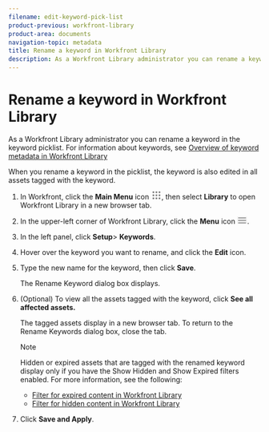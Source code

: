 ```yaml
---
filename: edit-keyword-pick-list
product-previous: workfront-library
product-area: documents
navigation-topic: metadata
title: Rename a keyword in Workfront Library
description: As a Workfront Library administrator you can rename a keyword in the keyword picklist. For information about keywords, see Overview of keyword metadata in Workfront Library
---
```


# Rename a keyword in Workfront Library

As a Workfront Library administrator you can rename a keyword in the keyword picklist. For information about keywords, see [Overview of keyword metadata in Workfront Library](../../../workfront-library/administration-and-setup/metadata/keyword-metadata-overview.md)

When you rename a keyword in the picklist, the keyword is also edited in all assets tagged with the keyword.

1. In Workfront, click the **Main Menu** icon ![](assets/main-menu-icon.png), then select **Library** to open Workfront Library in a new browser tab.
1. In the upper-left corner of Workfront Library, click the **Menu** icon ![](assets/library-menu-icon.png).
1. In the left panel, click **Setup**> **Keywords**.
1. Hover over the keyword you want to rename, and click the **Edit** icon. 
1. Type the new name for the keyword, then click **Save**.

   The Rename Keyword dialog box displays.

1. (Optional) To view all the assets tagged with the keyword, click **See all affected assets.**

   The tagged assets display in a new browser tab. To return to the Rename Keywords dialog box, close the tab.

   >[!NOTE]
   >
   >Hidden or expired assets that are tagged with the renamed keyword display only if you have the Show Hidden and Show Expired filters enabled. For more information, see the following:
   >
   >   
   >   
   >   * [Filter for expired content in Workfront Library](../../../workfront-library/content-management/filters/filter-for-expired-content.md) 
   >   * [Filter for hidden content in Workfront Library](../../../workfront-library/content-management/filters/filter-hidden-content.md) 
   >   
   >

1. Click **Save and Apply**.

